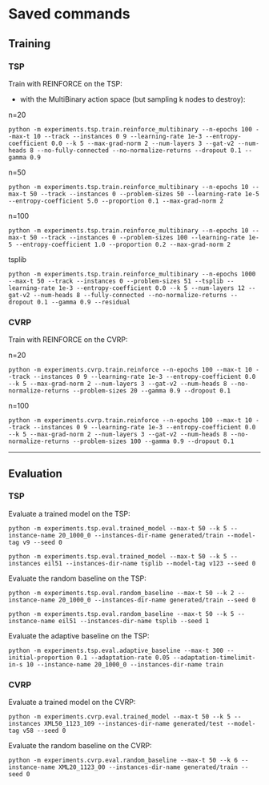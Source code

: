 # Saved commands

## Training

### TSP
Train with REINFORCE on the TSP:

- with the MultiBinary action space (but sampling k nodes to destroy):

n=20
```
python -m experiments.tsp.train.reinforce_multibinary --n-epochs 100 --max-t 10 --track --instances 0 9 --learning-rate 1e-3 --entropy-coefficient 0.0 --k 5 --max-grad-norm 2 --num-layers 3 --gat-v2 --num-heads 8 --no-fully-connected --no-normalize-returns --dropout 0.1 --gamma 0.9
```

n=50
```
python -m experiments.tsp.train.reinforce_multibinary --n-epochs 10 --max-t 50 --track --instances 0 --problem-sizes 50 --learning-rate 1e-5 --entropy-coefficient 5.0 --proportion 0.1 --max-grad-norm 2
```

n=100
```
python -m experiments.tsp.train.reinforce_multibinary --n-epochs 10 --max-t 50 --track --instances 0 --problem-sizes 100 --learning-rate 1e-5 --entropy-coefficient 1.0 --proportion 0.2 --max-grad-norm 2
```

tsplib
```
python -m experiments.tsp.train.reinforce_multibinary --n-epochs 1000 --max-t 50 --track --instances 0 --problem-sizes 51 --tsplib --learning-rate 1e-3 --entropy-coefficient 0.0 --k 5 --num-layers 12 --gat-v2 --num-heads 8 --fully-connected --no-normalize-returns --dropout 0.1 --gamma 0.9 --residual
```

### CVRP

Train with REINFORCE on the CVRP:

n=20
```
python -m experiments.cvrp.train.reinforce --n-epochs 100 --max-t 10 --track --instances 0 9 --learning-rate 1e-3 --entropy-coefficient 0.0 --k 5 --max-grad-norm 2 --num-layers 3 --gat-v2 --num-heads 8 --no-normalize-returns --problem-sizes 20 --gamma 0.9 --dropout 0.1
```

n=100
```
python -m experiments.cvrp.train.reinforce --n-epochs 100 --max-t 10 --track --instances 0 9 --learning-rate 1e-3 --entropy-coefficient 0.0 --k 5 --max-grad-norm 2 --num-layers 3 --gat-v2 --num-heads 8 --no-normalize-returns --problem-sizes 100 --gamma 0.9 --dropout 0.1
```

---

## Evaluation

### TSP
Evaluate a trained model on the TSP:
```
python -m experiments.tsp.eval.trained_model --max-t 50 --k 5 --instance-name 20_1000_0 --instances-dir-name generated/train --model-tag v9 --seed 0
```

```
python -m experiments.tsp.eval.trained_model --max-t 50 --k 5 --instances eil51 --instances-dir-name tsplib --model-tag v123 --seed 0
```

Evaluate the random baseline on the TSP:
```
python -m experiments.tsp.eval.random_baseline --max-t 50 --k 2 --instance-name 20_1000_0 --instances-dir-name generated/train --seed 0
```

```
python -m experiments.tsp.eval.random_baseline --max-t 50 --k 5 --instance-name eil51 --instances-dir-name tsplib --seed 1
```

Evaluate the adaptive baseline on the TSP:
```
python -m experiments.tsp.eval.adaptive_baseline --max-t 300 --initial-proportion 0.1 --adaptation-rate 0.05 --adaptation-timelimit-in-s 10 --instance-name 20_1000_0 --instances-dir-name train
```

### CVRP

Evaluate a trained model on the CVRP:
```
python -m experiments.cvrp.eval.trained_model --max-t 50 --k 5 --instances XML50_1123_109 --instances-dir-name generated/test --model-tag v58 --seed 0
```

Evaluate the random baseline on the CVRP:
```
python -m experiments.cvrp.eval.random_baseline --max-t 50 --k 6 --instance-name XML20_1123_00 --instances-dir-name generated/train --seed 0
```
